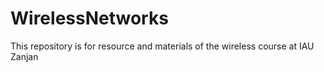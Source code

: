 # WirelessNetworks
This repository is for  resource and materials of the wireless course at IAU Zanjan
